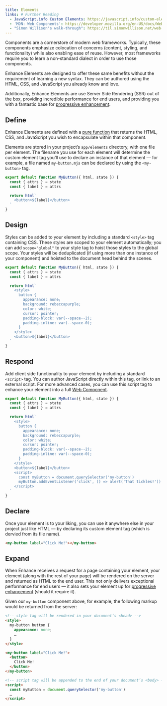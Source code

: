 ```yaml
---
title: Elements
links: # Further Reading
  - JavaScript.info Custom Elements: https://javascript.info/custom-elements
  - 'MDN: Web Components': https://developer.mozilla.org/en-US/docs/Web/Web_Components
  - "Simon Willison's walk-through": https://til.simonwillison.net/web-components/understanding-single-file-web-component
---
```


Components are a cornerstore of modern web frameworks. Typically, these components emphasize colocation of concerns (content, styling, and functionality) while also enabling ease of reuse. However, most frameworks require you to learn a non-standard dialect in order to use those components.

Enhance Elements are designed to offer these same benefits without the requirement of learning a new syntax. They can be authored using the HTML, CSS, and JavaScript you already know and love.

Additionally, Enhance Elements are use Server Side Rendering (SSR) out of the box, providing incredible performance for end users, and providing you with a fantastic base for [progressive enhancement](/docs/patterns/progressive-enhancement).

## Define

Enhance Elements are defined with a [pure function](https://en.wikipedia.org/wiki/Pure_function) that returns the HTML, CSS, and JavaScript you wish to encapsulate within that component.

Elements are stored in your project’s `app/elements` directory, with one file per element. The filename you use for each element will determine the custom element tag you’ll use to declare an instance of that element — for example, a file named `my-button.mjs` can be declared by using the `<my-button>` tag.

<doc-code filename="app/elements/my-button.mjs">

```javascript
export default function MyButton({ html, state }) {
  const { attrs } = state
  const { label } = attrs

  return html`
    <button>${label}</button>
  `
}
```

</doc-code>

## Design

Styles can be added to your element by including a standard `<style>` tag containing CSS. These styles are scoped to your element automatically; you can add `scope="global"` to your style tag to hoist those styles to the global scope. Your styles will be deduplicated (if using more than one instance of your component) and hoisted to the document head behind the scenes.

<doc-code filename="app/elements/my-button.mjs">

```javascript
export default function MyButton({ html, state }) {
  const { attrs } = state
  const { label } = attrs

  return html`
    <style>
      button {
        appearance: none;
        background: rebeccapurple;
        color: white;
        cursor: pointer;
        padding-block: var(--space--2);
        padding-inline: var(--space-0);
      }
    </style>
    <button>${label}</button>
  `
}
```

</doc-code>

## Respond

Add client side functionality to your element by including a standard `<script>` tag. You can author JavaScript directly within this tag, or link to an external script. For more advanced cases, you can use this script tag to enhance your element into a full [Web Component](https://developer.mozilla.org/en-US/docs/Web/API/Web_components/Using_custom_elements).

<doc-code filename="app/elements/my-button.mjs">

```javascript
export default function MyButton({ html, state }) {
  const { attrs } = state
  const { label } = attrs

  return html`
    <style>
      button {
        appearance: none;
        background: rebeccapurple;
        color: white;
        cursor: pointer;
        padding-block: var(--space--2);
        padding-inline: var(--space-0);
      }
    </style>
    <button>${label}</button>
    <script>
      const myButton = document.querySelector('my-button')
      myButton.addEventListener('click', () => alert('That tickles!'))
    </script>
  `
}
```

</doc-code>

## Declare

Once your element is to your liking, you can use it anywhere else in your project just like HTML — by declaring its custom element tag (which is dervied from its file name).

<doc-code filename="app/pages/index.html">

```html
<my-button label="Click Me!"></my-button>
```

</doc-code>

## Expand

When Enhance receives a request for a page containing your element, your element (along with the rest of your page) will be rendered on the server and returned as HTML to the end user. This not only delivers exceptional performance for end users — it also sets your element up for [progressive enhancement](/docs/patterns/progressive-enhancement) (should it require it).

Given our `my-button` component above, for example, the following markup would be returned from the server:

```html
<!-- style tag will be rendered in your document’s <head> -->
<style>
  my-button button {
    appearance: none;
    …
  }
</style>

<my-button label="Click Me!">
  <button>
    Click Me!
  </button>
</my-button>

<!-- script tag will be appended to the end of your document’s <body> -->
<script>
  const myButton = document.querySelector('my-button')
  …
</script>
```
